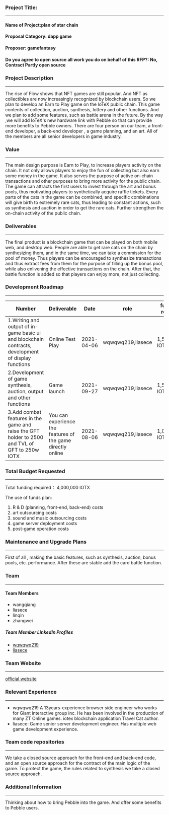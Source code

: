 ### Project Title:

---

#### Name of Project:plan of star chain

#### Proposal Category: dapp game

#### Proposer: gamefantasy

#### Do you agree to open source all work you do on behalf of this RFP?: No, Contract Partly open source

### Project Description

---

The rise of Flow shows that NFT games are still popular. And NFT as collectibles are now increasingly recognized by blockchain users. So we plan to develop an Earn to Play game on the IoTeX public chain. This game contents of collection, auction, synthesis, lottery and other functions. And we plan to add some features, such as battle arena in the future. By the way ,we will add IoTeX's new hardware link with Pebble so that can provide more benefits to Pebble owners. There are four person on our team, a front-end developer, a back-end developer , a game planning, and an art. All of the members are all senior developers in game industry.

### Value

---

The main design purpose is Earn to Play, to increase players activity on the chain. It not only allows players to enjoy the fun of collecting but also earn some money in the game. It also serves the purpose of active on-chain transactions and other purposes to bring more activity for the public chain. The game can attracts the first users to invest through the art and bonus pools, thus motivating players to synthetically acquire raffle tickets. Every parts of the cats in the game can be combined, and specific combinations will give birth to extremely rare cats, thus leading to constant actions, such as synthesis and auction in order to get the rare cats. Further strengthen the on-chain activity of the public chain.

### Deliverables

---

The final product is a blockchain game that can be played on both mobile web, and desktop web. People are able to get rare cats on the chain by synthesizing them, and in the same time, we can take a commission for the pool of money. Thus players can be encouraged to synthesize transactions and thus extract fees from them for the purpose of filling up the bonus pool, while also enlivening the effective transactions on the chain. After that, the battle function is added so that players can enjoy more, not just collecting.

### Development Roadmap

---
| Number | Deliverable | Date | role | funding require | status |
| ------------- | ------------- | ------------- | ----------- | ---------- | ---------- |
| 1.Writing and output of in-game basic ui and blockchain contracts, development of display functions | Online Test Play | 2021-04-06 | wqwqwq219,liasece | 1,500,000 IOTX | Complete  [game](http://hpc1.liasece.com:8180) |
| 2.Development of game synthesis, auction, output and other functions | Game launch | 2021-09-27 | wqwqwq219,liasece | 1,500,000 IOTX | Complete  [game](https://game.starcrazy.com) |
| 3.Add combat features in the game and raise the GFT holder to 2500 and TVL of GFT to 250w IOTX | You can experience the features of the game directly online | 2021-08-06 | wqwqwq219,liasece | 1,000,000 IOTX | not complete yet |

### Total Budget Requested

---

Total funding required： 4,000,000 IOTX

The use of funds plan:

1. R & D (planning, front-end, back-end) costs
2. art outsourcing costs
3. sound and music outsourcing costs
4. game server deployment costs 
5. post-game operation costs

### Maintenance and Upgrade Plans

---

First of all , making the basic features, such as synthesis, auction, bonus pools, etc. performance. After these are stable add the card battle function.

### Team

---

#### Team Members

- wangqiang
- liasece
- linqin
- zhangwei

##### Team Member LinkedIn Profiles

- [wqwqwq219](https://www.linkedin.com/public-profile/settings?lipi=urn%3Ali%3Apage%3Ad_flagship3_profile_view_base%3BY4bSCaRgTOqv6KUt8cv9qw%3D%3D&licn=gdpr_notice_toast)
- [liasece](https://www.linkedin.com/in/%E5%81%A5%E7%94%9F-%E5%BB%96-7754a3165/)

### Team Website

---

[official website](https://www.starcrazy.com)

### Relevant Experience

---

- wqwqwq219 A 13years-experience browser side engineer who works for Giant interactive group inc. He has been involved in the production of many ZT Online games. iotex blockchain application Travel Cat author.
- liasece: Game senior server development engineer. Has multiple web game development experience.

### Team code repositories

---

We take a closed source approach for the front-end and back-end code, and an open source approach for the contract of the main logic of the game. To protect the game, the rules related to synthesis we take a closed source approach.

### Additional Information

---

Thinking about how to bring Pebble into the game. And offer some benefits to Pebble users.
